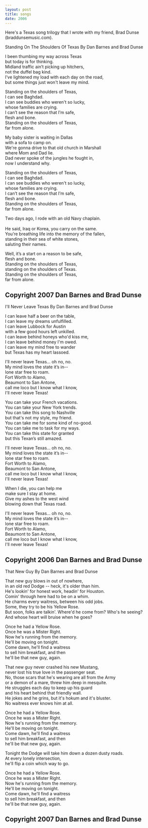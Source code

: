 ```yaml
---
layout: post
title: songs
date: 2006
---
```


Here's a Texas song trilogy that I wrote with my friend, Brad Dunse (braddunsemusic.com).


Standing On The Shoulders Of Texas
By Dan Barnes and Brad Dunse<br>

I been thumbing my way across Texas<br>
but today is for thinking.<br>
Midland traffic ain’t picking up hitchers,<br>
not the duffel bag kind.<br>
I’ve lightened my load with each day on the road,<br>
but some things just won't leave my  mind.<br>

Standing on the shoulders of Texas,<br>
I can see Baghdad.<br>
I can see buddies who weren't so lucky,<br>
whose families are crying.<br>
I can’t see  the reason that I’m safe,<br>
flesh and bone.<br>
Standing on the shoulders of Texas,<br>
far from alone.<br>

My baby sister is waiting in Dallas<br>
with a sofa to camp on.<br>
We're gonna drive to that old church in Marshall<br>
where Mom and Dad lie.<br>
Dad never spoke of the jungles he fought in,<br>
now I understand why.<br>

Standing on the shoulders of Texas,<br>
I can see Baghdad.<br>
I can see buddies who weren't so lucky,<br>
whose families are crying.<br>
I can’t see  the reason that I’m safe,<br>
flesh and bone.<br>
Standing on the shoulders of Texas,<br>
far from alone.<br>

Two days ago, I rode with an old Navy chaplain.<br>  
He said, Iraq or Korea, you carry on the same.<br>
You’re breathing life into the memory of the fallen,<br>
standing in their sea of white stones,<br>
saluting their names.<br>

Well, it’s a start on a reason to be safe,<br>
flesh and bone.<br>
Standing on the shoulders of Texas,<br>
standing on the shoulders of Texas.<br>
Standing on the shoulders of Texas,<br>
far from alone.<br>


Copyright 2007 Dan Barnes and Brad Dunse<br>
---

I'll Never Leave Texas
By Dan Barnes and Brad Dunse<br>

I can leave half a beer on the table,<br>
I can leave my dreams unfulfilled.<br>
I can leave Lubbock for Austin<br>
with a few good hours left unkilled.<br>
I can leave behind honeys who'd kiss me,<br>
I can leave behind money I'm owed.<br>
I can leave my mind free to wander<br>
but Texas has my heart lassoed.<br>

I'll never leave Texas... oh no, no.<br>
My mind loves the state it’s in--<br>
lone star free to roam.<br>
Fort Worth to Alamo,<br>
Beaumont to San Antone,<br>
call me loco but I know what I know,<br>
I'll never leave Texas!<br>

You can take your French vacations.<br>
You can take your New York trends.<br>
You can take this song to Nashville<br>
but that's not my style, my friend.<br>
You can take me for some kind of no-good.<br>
You can take me to task for my ways.<br>
You can take this state for granted<br>
but this Texan’s still amazed.<br>

I'll never leave Texas... oh no, no.<br>
My mind loves the state it’s in--<br>
lone star free to roam.<br>
Fort Worth to Alamo,<br>
Beaumont to San Antone,<br>
call me loco but I know what I know,<br>
I'll never leave Texas!<br>

When I die, you can help me<br>
make sure I stay at home.<br>
Give my ashes to the west wind<br>
blowing down that Texas road.<br>

I'll never leave Texas... oh no, no.<br>
My mind loves the state it’s in--<br>
lone star free to roam.<br>
Fort Worth to Alamo,<br>
Beaumont to San Antone,<br>
call me loco but I know what I know,<br>
I'll never leave Texas!<br>


Copyright 2006 Dan Barnes and Brad Dunse<br>
---

That New Guy
By Dan Barnes and Brad Dunse<br>

That new guy blows in out of nowhere,<br>
in an old red Dodge -- heck, it's older than him.<br>
He's lookin' for honest work, headin' for Houston.<br>
Comin' through here had to be on a whim.<br>
He charms every waitress, between his odd jobs.<br>
Some, they try to be his Yellow Rose.<br>
But soon, folks are talkin'. Where'd he come from? Who's he seeing?<br>
And whose heart will bruise when he goes?<br>

Once he had a Yellow Rose.<br>
Once he was a Mister Right.<br>
Now he's running from the memory.<br>
He'll be moving on tonight.<br>
Come dawn, he'll find a waitress<br>
to sell him breakfast, and then<br>
he'll be that new guy, again.<br>

That new guy never crashed his new Mustang,<br>
never lost his true love in the passenger seat.<br>
No, those scars that he's wearing are all from the Army<br>
or a demon of a mare, threw him deep in mesquite.<br>
He struggles each day to keep up his guard<br>
and his heart behind that friendly wall.<br>
He jokes and he grins, but it's hokum and it's bluster.<br>
No waitress ever knows him at all.<br>

Once he had a Yellow Rose.<br>
Once he was a Mister Right.<br>
Now he's running from the memory.<br>
He'll be moving on tonight.<br>
Come dawn, he'll find a waitress<br>
to sell him breakfast, and then<br>
he'll be that new guy, again.<br>

Tonight the Dodge will take him down a dozen dusty roads.<br>
At every lonely intersection,<br>
he'll flip a coin which way to go.<br>

Once he had a Yellow Rose.<br>
Once he was a Mister Right.<br>
Now he's running from the memory.<br>
He'll be moving on tonight.<br>
Come dawn, he'll find a waitress<br>
to sell him breakfast, and then<br>
he'll be that new guy, again.<br>


Copyright 2007 Dan Barnes and Brad Dunse <br>
---
